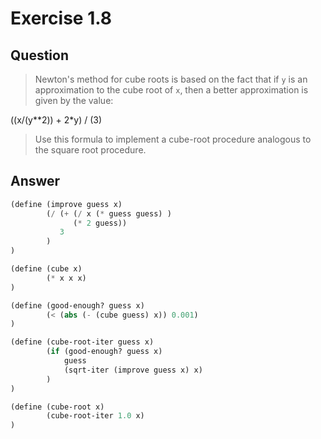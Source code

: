 # Exercise 1.8

## Question

> Newton's method for cube roots is based on the fact that if `y` is an
> approximation to the cube root of `x`, then a better approximation is given
> by the value:

((x/(y**2)) + 2*y) / (3)

> Use this formula to implement a cube-root procedure analogous to the square
> root procedure.

## Answer

```scm
(define (improve guess x)
        (/ (+ (/ x (* guess guess) )
              (* 2 guess))
           3
        )
)

(define (cube x)
        (* x x x)
)

(define (good-enough? guess x)
        (< (abs (- (cube guess) x)) 0.001)
)

(define (cube-root-iter guess x)
        (if (good-enough? guess x)
            guess
            (sqrt-iter (improve guess x) x)
        )
)

(define (cube-root x)
        (cube-root-iter 1.0 x)
)
```
